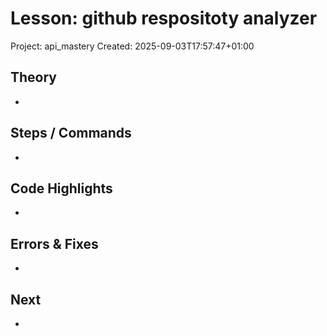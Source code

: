 # Lesson: github respositoty analyzer
Project: api_mastery
Created: 2025-09-03T17:57:47+01:00

## Theory
- 

## Steps / Commands
- 

## Code Highlights
- 

## Errors & Fixes
- 

## Next
- 
